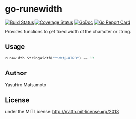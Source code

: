 go-runewidth
============

[![Build Status](https://travis-ci.org/mattn/go-runewidth.png?branch=master)](https://travis-ci.org/mattn/go-runewidth)
[![Coverage Status](https://coveralls.io/repos/mattn/go-runewidth/badge.png?branch=HEAD)](https://coveralls.io/r/mattn/go-runewidth?branch=HEAD)
[![GoDoc](https://godoc.org/github.com/mattn/go-runewidth?status.svg)](http://godoc.org/github.com/mattn/go-runewidth)
[![Go Report Card](https://goreportcard.com/badge/github.com/mattn/go-runewidth)](https://goreportcard.com/report/github.com/mattn/go-runewidth)

Provides functions to get fixed width of the character or string.

Usage
-----

```go
runewidth.StringWidth("つのだ☆HIRO") == 12
```


Author
------

Yasuhiro Matsumoto

License
-------

under the MIT License: http://mattn.mit-license.org/2013

